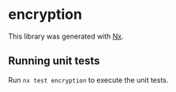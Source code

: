 # encryption

This library was generated with [Nx](https://nx.dev).

## Running unit tests

Run `nx test encryption` to execute the unit tests.
